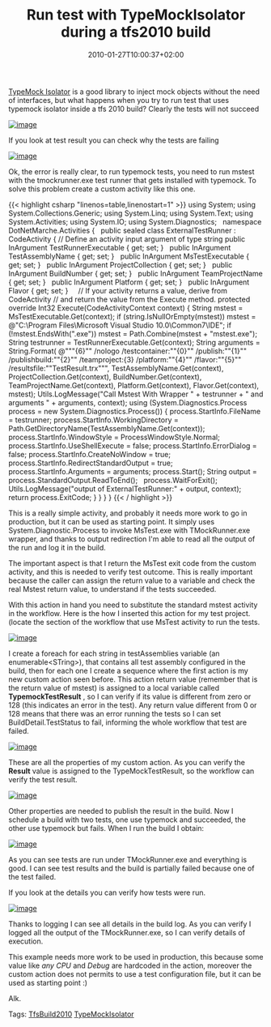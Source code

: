 ﻿---
title: "Run test with TypeMockIsolator during a tfs2010 build"
description: ""
date: 2010-01-27T10:00:37+02:00
draft: false
tags: [Testing,TFS Build]
categories: [Tfs]
---
[TypeMock Isolator](http://site.typemock.com/) is a good library to inject mock objects without the need of interfaces, but what happens when you try to run test that uses typemock isolator inside a tfs 2010 build? Clearly the tests will not succeed

[![image](https://www.codewrecks.com/blog/wp-content/uploads/2010/01/image_thumb34.png "image")](https://www.codewrecks.com/blog/wp-content/uploads/2010/01/image34.png)

If you look at test result you can check why the tests are failing

[![image](https://www.codewrecks.com/blog/wp-content/uploads/2010/01/image_thumb35.png "image")](https://www.codewrecks.com/blog/wp-content/uploads/2010/01/image35.png)

Ok, the error is really clear, to run typemock tests, you need to run mstest with the tmockrunner.exe test runner that gets installed with typemock. To solve this problem create a custom activity like this one.

{{< highlight csharp "linenos=table,linenostart=1" >}}
using System;
using System.Collections.Generic;
using System.Linq;
using System.Text;
using System.Activities;
using System.IO;
using System.Diagnostics;
 
namespace DotNetMarche.Activities
{
 
public sealed class ExternalTestRunner : CodeActivity<Int32>
{
// Define an activity input argument of type string
public InArgument<string> TestRunnerExecutable { get; set; }
 
public InArgument<string> TestAssemblyName { get; set; }
 
public InArgument<string> MsTestExecutable { get; set; }
 
public InArgument<string> ProjectCollection { get; set; }
 
public InArgument<string> BuildNumber { get; set; }
 
public InArgument<string> TeamProjectName { get; set; }
 
public InArgument<string> Platform { get; set; }
 
public InArgument<string> Flavor { get; set; }
 
 
// If your activity returns a value, derive from CodeActivity<TResult>
// and return the value from the Execute method.
protected override Int32 Execute(CodeActivityContext context)
{
String mstest = MsTestExecutable.Get(context);
if (string.IsNullOrEmpty(mstest))
mstest = @"C:\Program Files\Microsoft Visual Studio 10.0\Common7\IDE";
if (!mstest.EndsWith(".exe"))
mstest = Path.Combine(mstest + "mstest.exe");
String testrunner = TestRunnerExecutable.Get(context);
String arguments = String.Format(
@"""{6}"" /nologo /testcontainer:""{0}"" /publish:""{1}"" /publishbuild:""{2}"" /teamproject:{3} /platform:""{4}"" /flavor:""{5}"" /resultsfile:""TestResult.trx""",
TestAssemblyName.Get(context), ProjectCollection.Get(context),
BuildNumber.Get(context), TeamProjectName.Get(context),
Platform.Get(context), Flavor.Get(context), mstest);
Utils.LogMessage("Call Mstest With Wrapper " + testrunner + " and arguments " + arguments, context);
using (System.Diagnostics.Process process = new System.Diagnostics.Process())
{
process.StartInfo.FileName = testrunner;
process.StartInfo.WorkingDirectory = Path.GetDirectoryName(TestAssemblyName.Get(context));
process.StartInfo.WindowStyle = ProcessWindowStyle.Normal;
process.StartInfo.UseShellExecute = false;
process.StartInfo.ErrorDialog = false;
process.StartInfo.CreateNoWindow = true;
process.StartInfo.RedirectStandardOutput = true;
process.StartInfo.Arguments = arguments;
process.Start();
String output = process.StandardOutput.ReadToEnd();
 
process.WaitForExit();
Utils.LogMessage("output of ExternalTestRunner:" + output, context);
return process.ExitCode;
}
}
}
}
{{< / highlight >}}

This is a really simple activity, and probably it needs more work to go in production, but it can be used as starting point. It simply uses System.Diagnostic.Process to invoke MsTest.exe with TMockRunner.exe wrapper, and thanks to output redirection I'm able to read all the output of the run and log it in the build.

The important aspect is that I return the MsTest exit code from the custom activity, and this is needed to verify test outcome. This is really important because the caller can assign the return value to a variable and check the real Mstest return value, to understand if the tests succeeded.

With this action in hand you need to substitute the standard mstest activity in the workflow. Here is the how I inserted this action for my test project. (locate the section of the workflow that use MsTest activity to run the tests.

[![image](https://www.codewrecks.com/blog/wp-content/uploads/2010/01/image_thumb36.png "image")](https://www.codewrecks.com/blog/wp-content/uploads/2010/01/image36.png)

I create a foreach for each string in testAssemblies variable (an enumerable&lt;STring&gt;), that contains all test assembly configured in the build, then for each one I create a sequence where the first action is my new custom action seen before. This action return value (remember that is the return value of mstest) is assigned to a local variable called  **TypemockTestResult** , so I can verify if its value is different from zero or 128 (this indicates an error in the test). Any return value different from 0 or 128 means that there was an error running the tests so I can set BuildDetail.TestStatus to fail, informing the whole workflow that test are failed.

[![image](https://www.codewrecks.com/blog/wp-content/uploads/2010/01/image_thumb37.png "image")](https://www.codewrecks.com/blog/wp-content/uploads/2010/01/image37.png)

These are all the properties of my custom action. As you can verify the  **Result** value is assigned to the TypeMockTestResult, so the workflow can verify the test result.

[![image](https://www.codewrecks.com/blog/wp-content/uploads/2010/01/image_thumb38.png "image")](https://www.codewrecks.com/blog/wp-content/uploads/2010/01/image38.png)

Other properties are needed to publish the result in the build. Now I schedule a build with two tests, one use typemock and succeeded, the other use typemock but fails. When I run the build I obtain:

[![image](https://www.codewrecks.com/blog/wp-content/uploads/2010/01/image_thumb39.png "image")](https://www.codewrecks.com/blog/wp-content/uploads/2010/01/image39.png)

As you can see tests are run under TMockRunner.exe and everything is good. I can see test results and the build is partially failed because one of the test failed.

If you look at the details you can verify how tests were run.

[![image](https://www.codewrecks.com/blog/wp-content/uploads/2010/01/image_thumb40.png "image")](https://www.codewrecks.com/blog/wp-content/uploads/2010/01/image40.png)

Thanks to logging I can see all details in the build log. As you can verify I logged all the output of the TMockRunner.exe, so I can verify details of execution.

This example needs more work to be used in production, this because some value like *any CPU* and *Debug* are hardcoded in the action, moreover the custom action does not permits to use a test configuration file, but it can be used as starting point :)

Alk.

Tags: [TfsBuild2010](http://technorati.com/tag/TfsBuild2010) [TypeMockIsolator](http://technorati.com/tag/TypeMockIsolator)
